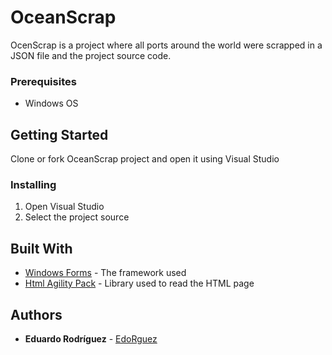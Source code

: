 # OceanScrap

OcenScrap is a project where all ports around the world were scrapped in a JSON file and the project source code.

### Prerequisites

* Windows OS

## Getting Started

Clone or fork OceanScrap project and open it using Visual Studio

### Installing

1. Open Visual Studio
2. Select the project source

## Built With

* [Windows Forms](https://docs.microsoft.com/en-us/dotnet/framework/winforms/) - The framework used
* [Html Agility Pack](https://html-agility-pack.net/) - Library used to read the HTML page


## Authors

* **Eduardo Rodríguez** - [EdoRguez](https://github.com/EdoRguez)
